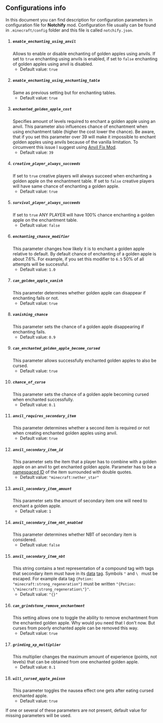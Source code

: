 ## Configurations info
In this document you can find description for configuration parameters in configuration file for **Notchify** mod.
Configuration file usually can be found in `.minecraft/config` folder and this file is called `notchify.json`.
1. ##### `enable_enchanting_using_anvil`
    Allows to enable or disable enchanting of golden apples using anvils. If set to `true` enchanting using anvils is enabled, if set to `false` enchanting of golden apples using anvil is disabled.
   * Default value: `true`
2. ##### `enable_enchanting_using_enchanting_table`
    Same as previous setting but for enchanting tables.
    * Default value: `true`
3. ##### `enchanted_golden_apple_cost`
    Specifies amount of levels required to enchant a golden apple using an anvil.
This parameter also influences chance of enchantment when using enchantment table (higher the cost lower the chance).
Be aware, that if you set this parameter over 39 will make it impossible to enchant golden apples using anvils because of the vanilla limitation.
To circumvent this issue I suggest using [Anvil Fix Mod](https://www.curseforge.com/minecraft/mc-mods/anvil-fix).
    * Default value: `39`
4. ##### `creative_player_always_succeeds`
    If set to `true` creative players will always succeed when enchanting a golden apple on the enchantment table.
If set to `false` creative players will have same chance of enchanting a golden apple.
    * Default value: `true`
5. ##### `survival_player_always_succeeds`
    If set to `true` ANY PLAYER will have 100% chance enchanting a golden apple on the enchantment table.
    * Default value: `false`
6. ##### `enchanting_chance_modifier`
    This parameter changes how likely it is to enchant a golden apple relative to default.
By default chance of enchanting of a golden apple is about 7.6%.
For example, if you set this modifier to `6.5` 50% of all attempts will be successful.
    * Default value: `1.0`
7. ##### `can_golden_apple_vanish`
    This parameter determines whether golden apple can disappear if enchanting fails or not.
    * Default value: `true`
8. ##### `vanishing_chance`
    This parameter sets the chance of a golden apple disappearing if enchanting fails.
    * Default value: `0.9`
9. ##### `can_enchanted_golden_apple_become_cursed`
    This parameter allows successfully enchanted golden apples to also be cursed.
    * Default value: `true`
10. ##### `chance_of_curse`
    This parameter sets the chance of a golden apple becoming cursed when enchanted successfully.
    * Default value: `0.1`
11. ##### `anvil_requires_secondary_item`
    This parameter determines whether a second item is required or not when creating enchanted golden apples using anvil.
    * Default value: `true`
12. ##### `anvil_secondary_item_id`
    This parameter sets the item that a player has to combine with a golden apple on an anvil to get enchanted golden apple.
    Parameter has to be a [namespaced ID](https://minecraft.gamepedia.com/Namespaced_ID) of the item surrounded with double quotes.
    * Default value: `"minecraft:nether_star"`
13. ##### `anvil_secondary_item_amount`
    This parameter sets the amount of secondary item one will need to enchant a golden apple.
    * Default value: `1`
14. ##### `anvil_secondary_item_nbt_enabled`
    This parameter determines whether NBT of secondary item is considered.
    * Default value: `false`
15. ##### `anvil_secondary_item_nbt`
    This string contains a text representation of a compound tag with tags that secondary item must have in its
    [data](https://minecraft.gamepedia.com/Player.dat_format#General_Tags) [tag](https://minecraft.gamepedia.com/Commands#Data_tags).
    Symbols `"` and `\ ` must be escaped. For example data tag `{Potion: "minecraft:strong_regeneration"}` must be
    written `"{Potion: \"minecraft:strong_regeneration\"}"`.
    * Default value: `"{}"`
16. ##### `can_grindstone_remove_enchantment`
    This setting allows one to toggle the ability to remove enchantment from the enchanted golden apple.
    Why would you need that I don't now. But curses from poorly enchanted apple can be removed this way.
    * Default value: `true`
17. ##### `grinding_xp_multiplier`
    This multiplier changes the maximum amount of experience (points, not levels) that can be obtained from one enchanted golden apple.
    * Default value: `0.1`
18. ##### `will_cursed_apple_poison`
    This parameter toggles the nausea effect one gets after eating cursed enchanted apple.
    * Default value: `true`
    
If one or several of these parameters are not present, default value for missing parameters will be used.
